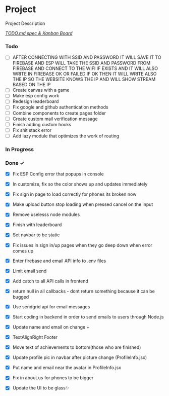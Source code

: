 # Project

Project Description

<em>[TODO.md spec & Kanban Board](https://bit.ly/3fCwKfM)</em>

### Todo

- [ ] AFTER CONNECTING WITH SSID AND PASSWORD IT WILL SAVE IT TO FIREBASE AND ESP WILL TAKE THE SSID AND PASSWORD FROM FIREBASE AND CONNECT TO THE WIFI IF EXISTS AND IT WILL ALSO WRITE IN FIREBASE OK OR FAILED IF OK THEN IT WILL WRITE ALSO THE IP SO THE WEBSITE KNOWS THE IP AND WILL SHOW STREAM BASED ON THE IP  
- [ ] Create canvas with a game  
- [ ] Make esp config work  
- [ ] Redesign leaderboard  
- [ ] Fix google and github authentication methods  
- [ ] Combine components to create pages folder  
- [ ] Create custom mail verification message  
- [ ] Finish adding custom hooks  
- [ ] Fix shit stack error  
- [ ] Add lazy module that optimizes the work of routing  

### In Progress


### Done ✓

- [x] Fix ESP Config error that popups in console  
- [x] In customize, fix so the color shows up and updates immediately  
- [x] Fix sign in page to load correctly for phones its broken now  
- [x] Make upload button stop loading when pressed cancel on the input  
- [x] Remove uselesss node modules  
- [x] Finish with leaderboard  
- [x] Set navbar to be static  
- [x] Fix issues in sign in/up pages when they go deep down when error comes up  
- [x] Enter firebase and email API info to .env files  
- [x] Limit email send  
- [x] Add catch to all API calls in frontend  
- [x] return null in all callbacks - dont return something because it can be bugged  
- [x] Use sendgrid api for email messages  
- [x] Start coding in backend in order to send emails to users through Node.js  
- [x] Update name and email on change +  
- [x] TextAlignRight Footer  
- [x] Move text of achievements to bottom(those who are finished)  
- [x] Update profile pic in navbar after picture change (ProfileInfo.jsx)  
- [x] Put name and email near the avatar in ProfileInfo.jsx  
- [x] Fix in about.us for phones to be bigger  
- [x] Update the UI to be glass✨  

